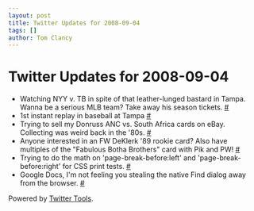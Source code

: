 ```yaml
---
layout: post
title: Twitter Updates for 2008-09-04
tags: []
author: Tom Clancy
---
```


# Twitter Updates for 2008-09-04

<ul>
	<li>Watching NYY v. TB in spite of that leather-lunged bastard in Tampa. Wanna be a serious MLB team? Take away his season tickets. <a href="http://twitter.com/tclancy/statuses/908764271">#</a></li>
	<li>1st instant replay in baseball at Tampa <a href="http://twitter.com/tclancy/statuses/908863171">#</a></li>
	<li>Trying to sell my Donruss ANC vs. South Africa cards on eBay. Collecting was weird back in the '80s. <a href="http://twitter.com/tclancy/statuses/909552733">#</a></li>
	<li>Anyone interested in an FW DeKlerk '89 rookie card? Also have multiples of the "Fabulous Botha Brothers" card with Pik and PW! <a href="http://twitter.com/tclancy/statuses/909553548">#</a></li>
	<li>Trying to do the math on 'page-break-before:left' and 'page-break-before:right' for CSS print tests. <a href="http://twitter.com/tclancy/statuses/909605337">#</a></li>
	<li>Google Docs, I'm not feeling you stealing the native Find dialog away from the browser. <a href="http://twitter.com/tclancy/statuses/909692296">#</a></li>
</ul>
<p>Powered by <a href="http://alexking.org/projects/wordpress">Twitter Tools</a>.</p>
